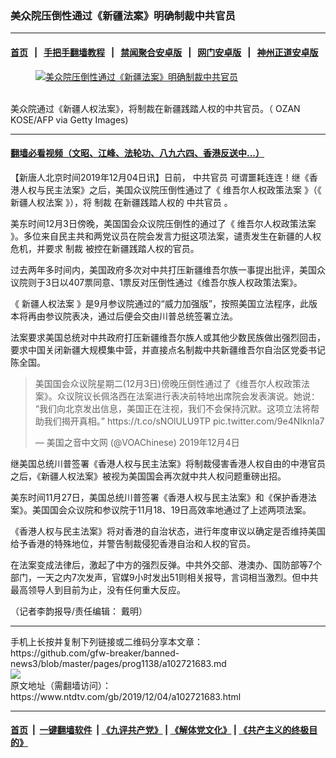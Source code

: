 ### 美众院压倒性通过《新疆法案》明确制裁中共官员
------------------------

#### [首页](https://github.com/gfw-breaker/banned-news3/blob/master/README.md) &nbsp;&nbsp;|&nbsp;&nbsp; [手把手翻墙教程](https://github.com/gfw-breaker/guides/wiki) &nbsp;&nbsp;|&nbsp;&nbsp; [禁闻聚合安卓版](https://github.com/gfw-breaker/bn-android) &nbsp;&nbsp;|&nbsp;&nbsp; [网门安卓版](https://github.com/oGate2/oGate) &nbsp;&nbsp;|&nbsp;&nbsp; [神州正道安卓版](https://github.com/SzzdOgate/update) 



<div><div class="featured_image">
 <a href="https://i.ntdtv.com/assets/uploads/2019/12/GettyImages-992174444.jpg" target="_blank">
  <figure>
   <img alt="美众院压倒性通过《新疆法案》明确制裁中共官员" src="https://i.ntdtv.com/assets/uploads/2019/12/GettyImages-992174444-800x450.jpg"/>
  </figure><br/>
 </a>
 <span class="caption">
  美众院通过《新疆人权法案》，将制裁在新疆践踏人权的中共官员。（ OZAN KOSE/AFP via Getty Images)
 </span>
</div>
</div><hr/>

#### [翻墙必看视频（文昭、江峰、法轮功、八九六四、香港反送中...）](https://github.com/gfw-breaker/banned-news3/blob/master/pages/links.md)

<div><div class="post_content" itemprop="articleBody">
 <p>
  【新唐人北京时间2019年12月04日讯】日前，
  <ok href="https://www.ntdtv.com/gb/中共官员.htm">
   中共官员
  </ok>
  可谓噩耗连连！继《香港人权与民主法案》之后，美国众议院压倒性通过了《
  <ok href="https://www.ntdtv.com/gb/维吾尔人权政策法案.htm">
   维吾尔人权政策法案
  </ok>
  》（《
  <ok href="https://www.ntdtv.com/gb/新疆人权法案.htm">
   新疆人权法案
  </ok>
  》），将
  <ok href="https://www.ntdtv.com/gb/制裁.htm">
   制裁
  </ok>
  在新疆践踏人权的
  <ok href="https://www.ntdtv.com/gb/中共官员.htm">
   中共官员
  </ok>
  。
 </p>
 <p>
  美东时间12月3日傍晚，美国国会众议院压倒性的通过了《
  <ok href="https://www.ntdtv.com/gb/维吾尔人权政策法案.htm">
   维吾尔人权政策法案
  </ok>
  》。多位来自民主共和两党议员在院会发言力挺这项法案，谴责发生在新疆的人权危机，并要求
  <ok href="https://www.ntdtv.com/gb/制裁.htm">
   制裁
  </ok>
  被控在新疆践踏人权的官员。
 </p>
 <p>
  过去两年多时间内，美国政府多次对中共打压新疆维吾尔族一事提出批评，美国众议院则于3日以407票同意、1票反对压倒性通过《维吾尔族人权政策法案》。
 </p>
 <p>
  《
  <ok href="https://www.ntdtv.com/gb/新疆人权法案.htm">
   新疆人权法案
  </ok>
  》是9月参议院通过的“威力加强版”，按照美国立法程序，此版本将再由参议院表决，通过后便会交由川普总统签署立法。
 </p>
 <p>
  法案要求美国总统对中共政府打压新疆维吾尔族人或其他少数民族做出强烈回击，要求中国关闭新疆大规模集中营，并直接点名制裁中共新疆维吾尔自治区党委书记陈全国。
 </p>
 <blockquote class="twitter-tweet" data-lang="zh-cn">
  <p dir="ltr" lang="zh">
   美国国会众议院星期二(12月3日)傍晚压倒性通过了《维吾尔人权政策法案》。众议院议长佩洛西在法案进行表决前特地出席院会发表演说。她说：“我们向北京发出信息，美国正在注视，我们不会保持沉默。这项立法将帮助我们揭开真相。”
   <ok href="https://t.co/sNOlULU9TP">
    https://t.co/sNOlULU9TP
   </ok>
   <ok href="https://t.co/9e4NIknIa7">
    pic.twitter.com/9e4NIknIa7
   </ok>
  </p>
  <p>
   — 美国之音中文网 (@VOAChinese)
   <ok href="https://twitter.com/VOAChinese/status/1202043600688877570?ref_src=twsrc%5Etfw">
    2019年12月4日
   </ok>
  </p>
 </blockquote>
 <p>
  <script async="" charset="utf-8" src="https://platform.twitter.com/widgets.js">
  </script>
 </p>
 <p>
  继美国总统川普签署《香港人权与民主法案》将制裁侵害香港人权自由的中港官员之后，《新疆人权法案》被视为美国国会再次就中共人权问题重磅出招。
 </p>
 <p>
  美东时间11月27日，美国总统川普签署《香港人权与民主法案》和《保护香港法案》。美国国会众议院和参议院于11月18、19日高效率地通过了上述两项法案。
 </p>
 <p>
  《香港人权与民主法案》将对香港的自治状态，进行年度审议以确定是否维持美国给予香港的特殊地位，并警告制裁侵犯香港自治和人权的官员。
 </p>
 <p>
  在法案变成法律后，激起了中方的强烈反弹。中共外交部、港澳办、国防部等7个部门，一天之内7次发声，官媒9小时发出51则相关报导，言词相当激烈。但中共最高领导人到目前为止，没有任何重大反应。
 </p>
 <p>
  （记者李韵报导/责任编辑： 戴明）
 </p>
 <div class="single_ad">
 </div>
</div>
</div>
<hr/>
手机上长按并复制下列链接或二维码分享本文章：<br/>
https://github.com/gfw-breaker/banned-news3/blob/master/pages/prog1138/a102721683.md <br/>
<a href='https://github.com/gfw-breaker/banned-news3/blob/master/pages/prog1138/a102721683.md'><img src='https://github.com/gfw-breaker/banned-news3/blob/master/pages/prog1138/a102721683.md.png'/></a> <br/>
原文地址（需翻墙访问）：https://www.ntdtv.com/gb/2019/12/04/a102721683.html


------------------------
#### [首页](https://github.com/gfw-breaker/banned-news3/blob/master/README.md) &nbsp;|&nbsp; [一键翻墙软件](https://github.com/gfw-breaker/nogfw/blob/master/README.md) &nbsp;| [《九评共产党》](https://github.com/gfw-breaker/9ping.md/blob/master/README.md#九评之一评共产党是什么) | [《解体党文化》](https://github.com/gfw-breaker/jtdwh.md/blob/master/README.md) | [《共产主义的终极目的》](https://github.com/gfw-breaker/gczydzjmd.md/blob/master/README.md)


<img src='http://gfw-breaker.win/banned-news3/pages/prog1138/a102721683.md' width='0px' height='0px'/>